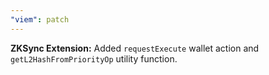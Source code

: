 ```yaml
---
"viem": patch
---
```


**ZKSync Extension:** Added `requestExecute` wallet action and `getL2HashFromPriorityOp` utility function.

